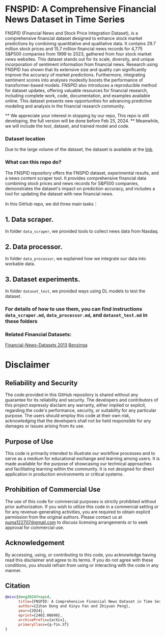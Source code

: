 # FNSPID: A Comprehensive Financial News Dataset in Time Series
FNSPID (Financial News and Stock Price Integration Dataset), is a comprehensive financial dataset designed to enhance stock market predictions by combining quantitative and qualitative data. It contains 29.7 million stock prices and 15.7 million financial news records for 4,775 S&P500 companies from 1999 to 2023, gathered from four stock market news websites. This dataset stands out for its scale, diversity, and unique incorporation of sentiment information from financial news. Research using FNSPID has shown that its extensive size and quality can significantly improve the accuracy of market predictions. Furthermore, integrating sentiment scores into analyses modestly boosts the performance of transformer-based models. FNSPID also introduces a reproducible method for dataset updates, offering valuable resources for financial research, including complete work, code, documentation, and examples available online. This dataset presents new opportunities for advancing predictive modeling and analysis in the financial research community.

** We appreciate your interest in stopping by our repo, This repo is still developing, the full version will be done before Feb 25, 2024. **
Meanwhile, we will include the tool, dataset, and trained model and code. 

### Dataset location
Due to the large volume of the dataset, the dataset is available at the [link](https://huggingface.co/datasets/Zihan1004/FNSPID/).

### What can this repo do? 
The FNSPID repository offers the FNSPID dataset, experimental results, and a news content scraper tool. It provides comprehensive financial data combining stock prices and news records for S&P500 companies, demonstrates the dataset's impact on prediction accuracy, and includes a tool for updating the dataset with new financial news. 

In this GitHub repo, we did three main tasks：
## 1. Data scraper. 
In folder `data_scraper`, we provided tools to collect news data from Nasdaq.
## 2. Data processor.
In folder `data_processor`, we explained how we integrate our data into workable data.
## 3. Dataset experiments.
In folder `dataset_test`, we provided ways using DL models to test the dataset.


### For details of how to use them, you can find instructions `data_scraper.md`, `data_processor.md`, and `dataset_test.md` in these folders



### Related Financial Datasets: 
[Financial-News-Datasets 2013](https://github.com/philipperemy/financial-news-dataset)
[Benzinga](https://www.kaggle.com/datasets/miguelaenlle/massive-stock-news-analysis-db-for-nlpbacktests)



# Disclaimer
## Reliability and Security

The code provided in this GitHub repository is shared without any guarantee for its reliability and security. The developers and contributors of this project expressly disclaim any warranty, either implied or explicit, regarding the code's performance, security, or suitability for any particular purpose. The users should employ this code at their own risk, acknowledging that the developers shall not be held responsible for any damages or issues arising from its use.


## Purpose of Use

This code is primarily intended to illustrate our workflow processes and to serve as a medium for educational exchange and learning among users. It is made available for the purpose of showcasing our technical approaches and facilitating learning within the community. It is not designed for direct application in production environments or critical systems.

## Prohibition of Commercial Use

The use of this code for commercial purposes is strictly prohibited without prior authorization. If you wish to utilize this code in a commercial setting or for any revenue-generating activities, you are required to obtain explicit permission from the original authors. Please contact us at puma122707@gmail.com to discuss licensing arrangements or to seek approval for commercial use.


## Acknowledgement

By accessing, using, or contributing to this code, you acknowledge having read this disclaimer and agree to its terms. If you do not agree with these conditions, you should refrain from using or interacting with the code in any manner.



## Citation
```bibtex
@misc{dong2024fnspid,
      title={FNSPID: A Comprehensive Financial News Dataset in Time Series}, 
      author={Zihan Dong and Xinyu Fan and Zhiyuan Peng},
      year={2024},
      eprint={2402.06698},
      archivePrefix={arXiv},
      primaryClass={q-fin.ST}
}

